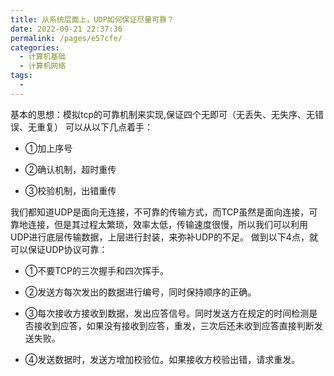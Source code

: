 ```yaml
---
title: 从系统层面上，UDP如何保证尽量可靠？
date: 2022-09-21 22:37:36
permalink: /pages/e57cfe/
categories:
  - 计算机基础
  - 计算机网络
tags:
  - 
---
```

基本的思想：模拟tcp的可靠机制来实现,保证四个无即可（无丢失、无失序、无错误、无重复）
    可以从以下几点着手：
    
* ①加上序号

* ②确认机制，超时重传

* ③校验机制，出错重传
    
我们都知道UDP是面向无连接，不可靠的传输方式，而TCP虽然是面向连接，可靠地连接，但是其过程太繁琐，效率太低，传输速度很慢，所以我们可以利用UDP进行底层传输数据，上层进行封装，来弥补UDP的不足。
做到以下4点，就可以保证UDP协议可靠：

* ①不要TCP的三次握手和四次挥手。

* ②发送方每次发出的数据进行编号，同时保持顺序的正确。

* ③每次接收方接收到数据，发出应答信号。同时发送方在规定的时间检测是否接收到应答，如果没有接收到应答，重发，三次后还未收到应答直接判断发送失败。

* ④发送数据时，发送方增加校验位。如果接收方校验出错，请求重发。